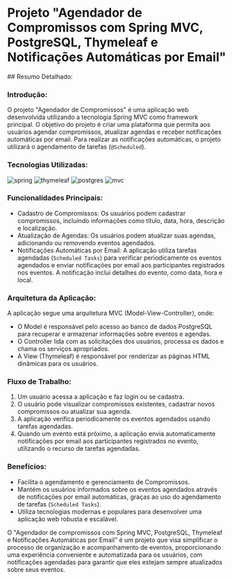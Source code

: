 

<h1> Projeto "Agendador de Compromissos com Spring MVC, PostgreSQL, Thymeleaf e Notificações Automáticas por Email"</h1>
## Resumo Detalhado:

### Introdução:
O projeto "Agendador de Compromissos" é uma aplicação web desenvolvida utilizando a tecnologia Spring MVC como framework principal. O objetivo do projeto é criar uma plataforma que permita aos usuários agendar compromissos, atualizar agendas e receber notificações automáticas por email. Para realizar as notificações automáticas, o projeto utilizará o agendamento de tarefas (`@Scheduled`).

### Tecnologias Utilizadas:
 ![spring](https://github.com/Erick-SouDev/minha-biblioteca/assets/139890795/6f8f4335-4aef-488b-bf78-ff0bb15335ee)
 ![thymeleaf](https://github.com/Erick-SouDev/minha-biblioteca/assets/139890795/5562d495-392e-42b9-98b1-b47c0f211ef0)
 ![postgres](https://github.com/Erick-SouDev/minha-biblioteca/assets/139890795/7d8e3a6a-b0f9-4235-b1bb-c71207d94a97)
 ![mvc](https://github.com/Erick-SouDev/alerta-eventos/assets/139890795/ce07aab0-aed7-4ed5-b5fa-9262d94797f6)

### Funcionalidades Principais:
- Cadastro de Compromissos: Os usuários podem cadastrar compromissos, incluindo informações como título, data, hora, descrição e localização.
- Atualização de Agendas: Os usuários podem atualizar suas agendas, adicionando ou removendo eventos agendados.
- Notificações Automáticas por Email: A aplicação utiliza tarefas agendadas (`Scheduled Tasks`) para verificar periodicamente os eventos agendados e enviar notificações por email aos participantes registrados nos eventos. A notificação inclui detalhes do evento, como data, hora e local.

### Arquitetura da Aplicação:
A aplicação segue uma arquitetura MVC (Model-View-Controller), onde:
- O Model é responsável pelo acesso ao banco de dados PostgreSQL para recuperar e armazenar informações sobre eventos e agendas.
- O Controller lida com as solicitações dos usuários, processa os dados e chama os serviços apropriados.
- A View (Thymeleaf) é responsável por renderizar as páginas HTML dinâmicas para os usuários.

### Fluxo de Trabalho:
1. Um usuário acessa a aplicação e faz login ou se cadastra.
2. O usuário pode visualizar compromissos existentes, cadastrar novos compromissos ou atualizar sua agenda.
3. A aplicação verifica periodicamente os eventos agendados usando tarefas agendadas.
4. Quando um evento está próximo, a aplicação envia automaticamente notificações por email aos participantes registrados no evento, utilizando o recurso de tarefas agendadas.

### Benefícios:
- Facilita o agendamento e gerenciamento de Compromissos.
- Mantém os usuários informados sobre os eventos agendados através de notificações por email automáticas, graças ao uso do agendamento de tarefas (`Scheduled Tasks`).
- Utiliza tecnologias modernas e populares para desenvolver uma aplicação web robusta e escalável.

O "Agendador de compromissos com Spring MVC, PostgreSQL, Thymeleaf e Notificações Automáticas por Email" é um projeto que visa simplificar o processo de organização e acompanhamento de eventos, proporcionando uma experiência conveniente e automatizada para os usuários, com notificações agendadas para garantir que eles estejam sempre atualizados sobre seus eventos.

